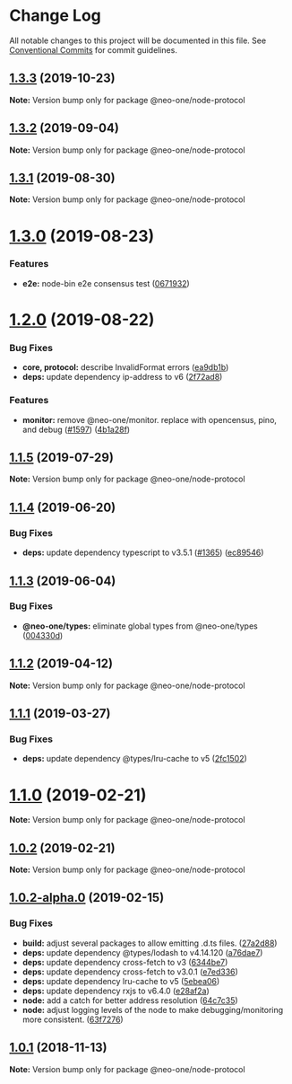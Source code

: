 # Change Log

All notable changes to this project will be documented in this file.
See [Conventional Commits](https://conventionalcommits.org) for commit guidelines.

## [1.3.3](https://github.com/neo-one-suite/neo-one/compare/@neo-one/node-protocol@1.3.2...@neo-one/node-protocol@1.3.3) (2019-10-23)

**Note:** Version bump only for package @neo-one/node-protocol





## [1.3.2](https://github.com/neo-one-suite/neo-one/compare/@neo-one/node-protocol@1.3.1...@neo-one/node-protocol@1.3.2) (2019-09-04)

**Note:** Version bump only for package @neo-one/node-protocol





## [1.3.1](https://github.com/neo-one-suite/neo-one/compare/@neo-one/node-protocol@1.3.0...@neo-one/node-protocol@1.3.1) (2019-08-30)

**Note:** Version bump only for package @neo-one/node-protocol





# [1.3.0](https://github.com/neo-one-suite/neo-one/compare/@neo-one/node-protocol@1.2.0...@neo-one/node-protocol@1.3.0) (2019-08-23)


### Features

* **e2e:** node-bin e2e consensus test ([0671932](https://github.com/neo-one-suite/neo-one/commit/0671932))





# [1.2.0](https://github.com/neo-one-suite/neo-one/compare/@neo-one/node-protocol@1.1.5...@neo-one/node-protocol@1.2.0) (2019-08-22)


### Bug Fixes

* **core, protocol:** describe InvalidFormat errors ([ea9db1b](https://github.com/neo-one-suite/neo-one/commit/ea9db1b))
* **deps:** update dependency ip-address to v6 ([2f72ad8](https://github.com/neo-one-suite/neo-one/commit/2f72ad8))


### Features

* **monitor:** remove @neo-one/monitor. replace with opencensus, pino, and debug ([#1597](https://github.com/neo-one-suite/neo-one/issues/1597)) ([4b1a28f](https://github.com/neo-one-suite/neo-one/commit/4b1a28f))





## [1.1.5](https://github.com/neo-one-suite/neo-one/compare/@neo-one/node-protocol@1.1.4...@neo-one/node-protocol@1.1.5) (2019-07-29)

**Note:** Version bump only for package @neo-one/node-protocol





## [1.1.4](https://github.com/neo-one-suite/neo-one/compare/@neo-one/node-protocol@1.1.3...@neo-one/node-protocol@1.1.4) (2019-06-20)


### Bug Fixes

* **deps:** update dependency typescript to v3.5.1 ([#1365](https://github.com/neo-one-suite/neo-one/issues/1365)) ([ec89546](https://github.com/neo-one-suite/neo-one/commit/ec89546))





## [1.1.3](https://github.com/neo-one-suite/neo-one/compare/@neo-one/node-protocol@1.1.2...@neo-one/node-protocol@1.1.3) (2019-06-04)


### Bug Fixes

* **@neo-one/types:** eliminate global types from @neo-one/types ([004330d](https://github.com/neo-one-suite/neo-one/commit/004330d))





## [1.1.2](https://github.com/neo-one-suite/neo-one/compare/@neo-one/node-protocol@1.1.1...@neo-one/node-protocol@1.1.2) (2019-04-12)

**Note:** Version bump only for package @neo-one/node-protocol





## [1.1.1](https://github.com/neo-one-suite/neo-one/compare/@neo-one/node-protocol@1.1.0...@neo-one/node-protocol@1.1.1) (2019-03-27)


### Bug Fixes

* **deps:** update dependency @types/lru-cache to v5 ([2fc1502](https://github.com/neo-one-suite/neo-one/commit/2fc1502))





# [1.1.0](https://github.com/neo-one-suite/neo-one/compare/@neo-one/node-protocol@1.0.2...@neo-one/node-protocol@1.1.0) (2019-02-21)

**Note:** Version bump only for package @neo-one/node-protocol





## [1.0.2](https://github.com/neo-one-suite/neo-one/compare/@neo-one/node-protocol@1.0.2-alpha.0...@neo-one/node-protocol@1.0.2) (2019-02-21)

**Note:** Version bump only for package @neo-one/node-protocol





## [1.0.2-alpha.0](https://github.com/neo-one-suite/neo-one/compare/@neo-one/node-protocol@1.0.1...@neo-one/node-protocol@1.0.2-alpha.0) (2019-02-15)


### Bug Fixes

* **build:** adjust several packages to allow emitting .d.ts files. ([27a2d88](https://github.com/neo-one-suite/neo-one/commit/27a2d88))
* **deps:** update dependency @types/lodash to v4.14.120 ([a76dae7](https://github.com/neo-one-suite/neo-one/commit/a76dae7))
* **deps:** update dependency cross-fetch to v3 ([6344be7](https://github.com/neo-one-suite/neo-one/commit/6344be7))
* **deps:** update dependency cross-fetch to v3.0.1 ([e7ed336](https://github.com/neo-one-suite/neo-one/commit/e7ed336))
* **deps:** update dependency lru-cache to v5 ([5ebea06](https://github.com/neo-one-suite/neo-one/commit/5ebea06))
* **deps:** update dependency rxjs to v6.4.0 ([e28af2a](https://github.com/neo-one-suite/neo-one/commit/e28af2a))
* **node:** add a catch for better address resolution ([64c7c35](https://github.com/neo-one-suite/neo-one/commit/64c7c35))
* **node:** adjust logging levels of the node to make debugging/monitoring more consistent. ([63f7276](https://github.com/neo-one-suite/neo-one/commit/63f7276))





## [1.0.1](https://github.com/neo-one-suite/neo-one/compare/@neo-one/node-protocol@1.0.0...@neo-one/node-protocol@1.0.1) (2018-11-13)

**Note:** Version bump only for package @neo-one/node-protocol
